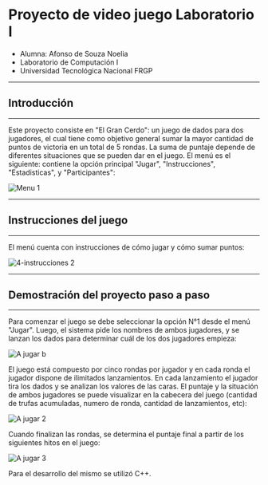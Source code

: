 # Proyecto de video juego Laboratorio I 


- Alumna: Afonso de Souza Noelia
- Laboratorio de Computación I
- Universidad Tecnológica Nacional FRGP



----------------
## Introducción
----------------

Este proyecto consiste en "El Gran Cerdo": un juego de dados para dos jugadores, el cual tiene como objetivo general sumar la mayor cantidad de puntos de victoria en un total de 5 rondas. La suma de puntaje depende de diferentes situaciones que se pueden dar en el juego. 
El menú es el siguiente: contiene la opción principal "Jugar",  "Instrucciones", "Estadisticas", y "Participantes":

![Menu 1](https://user-images.githubusercontent.com/122423086/211717638-fa2b56f2-e1f1-4aa0-81e7-76042ab31ec2.jpg)


-------------
## Instrucciones del juego
------------
El menú cuenta con instrucciones de cómo jugar y cómo sumar puntos:

![4-instrucciones 2](https://user-images.githubusercontent.com/122423086/211718039-4bd8b551-8865-40b2-b3c3-dfde59f7871f.jpg)


---------------
## Demostración del proyecto paso a paso
----------------

Para comenzar el juego se debe seleccionar la opción N°1 desde el menú "Jugar". Luego, el sistema pide los nombres de ambos jugadores, y se lanzan los dados para determinar cuál de los dos jugadores empieza:

![A jugar b](https://user-images.githubusercontent.com/122423086/211718204-65be46c1-d7e8-41c8-a5ce-b1015d0e2348.jpg)


El juego está compuesto por cinco rondas por jugador y en cada ronda el jugador dispone de ilimitados lanzamientos.
En cada lanzamiento el jugador tira los dados y se analizan los valores de las caras. El puntaje y la situación de ambos jugadores se puede visualizar en la cabecera del juego (cantidad de trufas acumuladas, numero de ronda, cantidad de lanzamientos, etc):

![A jugar 2](https://user-images.githubusercontent.com/122423086/211718491-cc44fc81-90cd-4677-9247-340b992eb3e9.jpg)


Cuando finalizan las rondas, se determina el puntaje final a partir de los siguientes hitos en el juego:

![A jugar 3](https://user-images.githubusercontent.com/122423086/211718498-74ca5acd-4686-4c92-8eee-f7a7d1eba299.jpg)

Para el desarrollo del mismo se utilizó C++.
